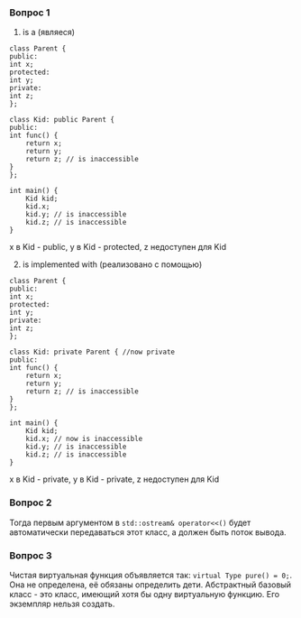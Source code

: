 ### Вопрос 1
1. is a (являеся)
```
class Parent {
public:
int x;
protected:
int y;
private:
int z;
};

class Kid: public Parent {
public:
int func() {
    return x;
    return y;
    return z; // is inaccessible
}
};

int main() {
    Kid kid;
    kid.x;
    kid.y; // is inaccessible
    kid.z; // is inaccessible
}

```
x в Kid - public, y в Kid - protected, z недоступен для Kid

2. is implemented with (реализовано с помощью) 
```
class Parent {
public:
int x;
protected:
int y;
private:
int z;
};

class Kid: private Parent { //now private 
public:
int func() {
    return x;
    return y;
    return z; // is inaccessible
}
};

int main() {
    Kid kid;
    kid.x; // now is inaccessible
    kid.y; // is inaccessible
    kid.z; // is inaccessible
} 
```
x в Kid - private, y в Kid - private, z недоступен для Kid

### Вопрос 2
Тогда первым аргументом в `std::ostream& operator<<()` будет автоматически передаваться этот класс, а должен быть поток вывода.

### Вопрос 3
Чистая виртуальная функция объявляется так: `virtual Type pure() = 0;`. Она не определена, её обязаны определить дети. Абстрактный базовый класс - это класс, имеющий хотя бы одну виртуальную функцию. Его экземпляр нельзя создать.